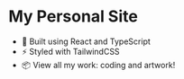 # My Personal Site

- 🚀 Built using React and TypeScript
- ⚡️ Styled with TailwindCSS
- 📦 View all my work: coding and artwork!
